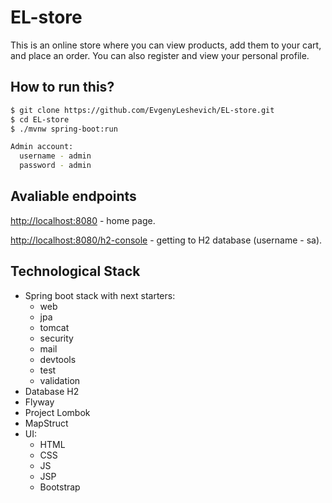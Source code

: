 # EL-store

This is an online store where you can view products, add them to your cart, and place an order. You can also register and view your personal profile.

## How to run this?
```bash
$ git clone https://github.com/EvgenyLeshevich/EL-store.git
$ cd EL-store
$ ./mvnw spring-boot:run

Admin account:
  username - admin
  password - admin
```

## Avaliable endpoints

[http://localhost:8080](http://localhost:8080) - home page.

[http://localhost:8080/h2-console](http://localhost:8080/h2-console) - getting to H2 database (username - sa).

## Technological Stack
* Spring boot stack with next starters:
    * web
    * jpa
    * tomcat
    * security
    * mail
    * devtools
    * test
    * validation
* Database H2
* Flyway 
* Project Lombok
* MapStruct
* UI:
    * HTML
    * CSS
    * JS
    * JSP
    * Bootstrap
